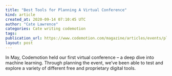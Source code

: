 ```yaml
---
title: "Best Tools for Planning A Virtual Conference"
kind: article
created_at: 2020-09-14 07:10:45 UTC
author: "Cate Lawrence"
categories: Cate writing codemotion
tags: 
publication_url: https://www.codemotion.com/magazine/articles/events/planning-virtual-conference/
layout: post
---
```

In May, Codemotion held our first virtual conference – a deep dive into machine learning. Through planning the event, we’ve been able to test and explore a variety of different free and proprietary digital tools.

